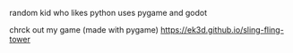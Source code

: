 random kid who likes python
uses pygame and godot

chrck out my game (made with pygame)
https://ek3d.github.io/sling-fling-tower
<!---
ek3d/ek3d is a ✨ special ✨ repository because its `README.md` (this file) appears on your GitHub profile.
You can click the Preview link to take a look at your changes.
--->
